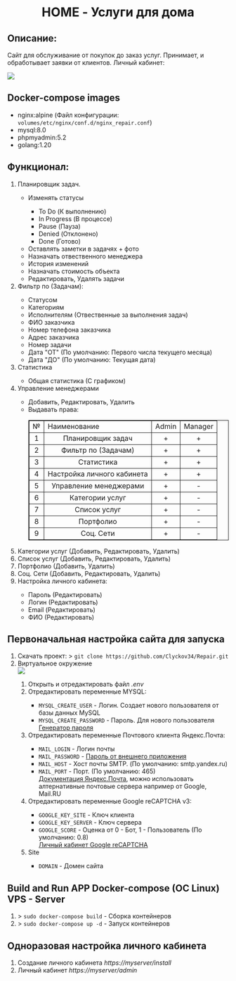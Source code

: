 <html>
<div>
    <center>
        <h1>HOME - Услуги для дома</h1>
    </center>
</div>
<div>
    <h2>Описание:</h2>    
    <p>Сайт для обслуживание от покупок до заказ услуг. Принимает, и обработывает заявки от клиентов. Личный кабинет:</p>
    <img src="https://s1.hostingkartinok.com/uploads/images/2023/02/1072ddf2307385cd14adbf055a6d37f7.png">
</div>
<div>
    <h2>Docker-compose images</h2>
    <ul>
        <li>nginx:alpine (Файл конфигурации: <code>volumes/etc/nginx/conf.d/nginx_repair.conf</code>)</li>
        <li>mysql:8.0</li>
        <li>phpmyadmin:5.2</li>
        <li>golang:1.20</li>
    </ul>
</div>
<div>
    <h2>Функционал:</h2>
    <ol>
        <li>Планировщик задач.</li>
            <ul>
                <li>Изменять статусы</li>
                <ul>
                    <li>To Do (К выполнению)</li>
                    <li>In Progress (В процессе)</li>
                    <li>Pause (Пауза)</li>
                    <li>Denied (Отклонено)</li>
                    <li>Done (Готово)</li>
                </ul>
                <li>Оставлять заметки в задачях + фото</li>
                <li>Назначать отвественного менеджера</li>
                <li>История изменений</li>
                <li>Назначать стоимость объекта</li>
                <li>Редактировать, Удалять задачи</li>
            </ul>
        <li>Фильтр по (Задачам):</li>
            <ul>
                <li>Статусом</li>
                <li>Категориям</li>
                <li>Исполнителям (Отвественные за выполнения задач)</li>
                <li>ФИО заказчика</li>
                <li>Номер телефона заказчика</li>
                <li>Адрес заказчика</li>
                <li>Номер задачи</li>
                <li>Дата "ОТ" (По умолчанию: Первого числа текущего месяца)</li>
                <li>Дата "ДО" (По умолчанию: Текущая дата)</li>
            </ul>
        <li>Статистика</li>
            <ul>
                <li>Общая статистика (С графиком)</li>
            </ul>
        <li>Управление менеджерами</li>
            <ul>
                <li>Добавить, Редактировать, Удалить</li>
                <li>Выдавать права:</li>
                <table style="border: 1px solid">
                    <tr style="border: 1px solid">
                        <td style="border: 1px solid">№</td>
                        <td style="border: 1px solid">Наименование</td>
                        <td style="border: 1px solid">Admin</td>
                        <td style="border: 1px solid">Manager</td>
                    </tr>
                    <tr style="border: 1px solid">
                        <td style="border: 1px solid; text-align: center">1</td>
                        <td style="border: 1px solid; text-align: center">Планировщик задач</td>
                        <td style="border: 1px solid; text-align: center">+</td>
                        <td style="border: 1px solid; text-align: center">+</td>
                    </tr>
                    <tr style="border: 1px solid">
                        <td style="border: 1px solid; text-align: center">2</td>
                        <td style="border: 1px solid; text-align: center">Фильтр по (Задачам)</td>
                        <td style="border: 1px solid; text-align: center">+</td>
                        <td style="border: 1px solid; text-align: center">+</td>
                    </tr>
                    <tr style="border: 1px solid">
                        <td style="border: 1px solid; text-align: center">3</td>
                        <td style="border: 1px solid; text-align: center">Статистика</td>
                        <td style="border: 1px solid; text-align: center">+</td>
                        <td style="border: 1px solid; text-align: center">+</td>
                    </tr>
                    <tr style="border: 1px solid">
                        <td style="border: 1px solid; text-align: center">4</td>
                        <td style="border: 1px solid; text-align: center">Настройка личного кабинета</td>
                        <td style="border: 1px solid; text-align: center">+</td>
                        <td style="border: 1px solid; text-align: center">+</td>
                    </tr>
                    <tr style="border: 1px solid">
                        <td style="border: 1px solid; text-align: center">5</td>
                        <td style="border: 1px solid; text-align: center">Управление менеджерами</td>
                        <td style="border: 1px solid; text-align: center">+</td>
                        <td style="border: 1px solid; text-align: center">-</td>
                    </tr>
                    <tr style="border: 1px solid">
                        <td style="border: 1px solid; text-align: center">6</td>
                        <td style="border: 1px solid; text-align: center">Категории услуг</td>
                        <td style="border: 1px solid; text-align: center">+</td>
                        <td style="border: 1px solid; text-align: center">-</td>
                    </tr>
                    <tr style="border: 1px solid">
                        <td style="border: 1px solid; text-align: center">7</td>
                        <td style="border: 1px solid; text-align: center">Список услуг</td>
                        <td style="border: 1px solid; text-align: center">+</td>
                        <td style="border: 1px solid; text-align: center">-</td>
                    </tr>
                    <tr style="border: 1px solid">
                        <td style="border: 1px solid; text-align: center">8</td>
                        <td style="border: 1px solid; text-align: center">Портфолио</td>
                        <td style="border: 1px solid; text-align: center">+</td>
                        <td style="border: 1px solid; text-align: center">-</td>
                    </tr>
                    <tr style="border: 1px solid">
                        <td style="border: 1px solid; text-align: center">9</td>
                        <td style="border: 1px solid; text-align: center">Соц. Сети</td>
                        <td style="border: 1px solid; text-align: center">+</td>
                        <td style="border: 1px solid; text-align: center">-</td>
                    </tr>
                </table>
            </ul>
        <li>Категории услуг (Добавить, Редактировать, Удалить)</li>
        <li>Список услуг (Добавить, Редактировать, Удалить)</li>
        <li>Портфолио (Добавить, Удалить)</li>
        <li>Соц. Сети (Добавить, Редактировать, Удалить)</li>
        <li>Настройка личного кабинета:</li>
            <ul>
                <li>Пароль (Редактировать)</li>
                <li>Логин (Редактировать)</li>
                <li>Email (Редактировать)</li>
                <li>ФИО (Редактировать)</li>
            </ul>
    </ol>
</div>
<div>
    <h2>Первоначальная настройка сайта для запуска</h2>
    <ol>
        <li>Скачать проект: > <code>git clone https://github.com/Clyckov34/Repair.git</code></li>
        <li>Виртуальное окружение</li>
        <img src="https://s1.hostingkartinok.com/uploads/images/2023/02/cc801e8301ab3412bfbeb02ad865a601.png">
            <ol>
                <li>Открыть и отредактировать файл <i>.env</i></li>
                <li>Отредактировать переменные MYSQL:</li>
                    <ul>
                        <li><code>MYSQL_CREATE_USER</code> - Логин. Создает нового пользователя от базы данных MySQL</li>
                        <li><code>MYSQL_CREATE_PASSWORD</code> - Пароль. Для нового пользователя <a href="https://1password.com/ru/password-generator/" target="_blank">Генератор пароля</a></li>
                    </ul>
                <li>Отредактировать переменные Почтового клиента Яндекс.Почта:</li>
                    <ul>
                        <li><code>MAIL_LOGIN</code> - Логин почты</li>
                        <li><code>MAIL_PASSWORD</code> - <a href="https://passport.yandex.ru/profile/access/apppasswords/create?retpath=https://mail.yandex.ru&scope=mail&uid=122011994" target="_blank">Пароль от внешнего приложения</a></li>
                        <li><code>MAIL_HOST</code> - Хост почты SMTP. (По умолчанию: smtp.yandex.ru)</li>
                        <li><code>MAIL_PORT</code> - Порт. (По умолчанию: 465)</li>
                        <a href="https://yandex.ru/support/mail/mail-clients/others.html" target="_blank">Документация Яндекс.Почта</a>, можно использовать алтернативные почтовые сервера например от Google, Mail.RU
                    </ul>
                <li>Отредактировать переменные Google reCAPTCHA v3:</li>
                    <ul>
                        <li><code>GOOGLE_KEY_SITE</code> - Ключ клиента</li>
                        <li><code>GOOGLE_KEY_SERVER</code> - Ключ сервера</li>
                        <li><code>GOOGLE_SCORE</code> - Оценка от 0 - Бот, 1 - Пользователь (По умолчанию: 0.8)</li>
                        <a href="https://www.google.com/recaptcha/admin" target="_blank">Личный кабинет Google reCAPTCHA</a>
                    </ul>
                <li>Site</li>
                    <ul>
                        <li><code>DOMAIN</code> - Домен сайта</li>
                    </ul>        
            </ol>
    </ol>
</div>
<div>
    <h2>Build and Run APP Docker-compose (OC Linux) VPS - Server</h2>
    <ol>
        <li>> <code>sudo docker-compose build</code> - Сборка контейнеров</li>
        <li>> <code>sudo docker-compose up -d</code> - Запуск контейнеров</li>
    </ol>
</div>
<div>
    <h2>Одноразовая настройка личного кабинета</h2>
    <ol>
        <li>Создание личного кабинета <i>https://myserver/install</i></li>
        <li>Личный кабинет <i>https://myserver/admin</i></li>
    </ol>
</div>
